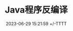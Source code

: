 ---
title: Java程序反编译
date: 2023-06-29 15:21:59 +/-TTTT
categories: [reverse]
tags: [reverse, java]
---